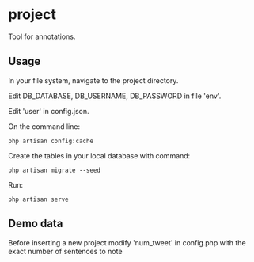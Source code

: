 # project
Tool for annotations.

## Usage
In your file system, navigate to the project directory.

Edit DB_DATABASE, DB_USERNAME, DB_PASSWORD in file 'env'. 

Edit 'user' in config.json.

On the command line:
```
php artisan config:cache
```
Create the tables in your local database with command:
```
php artisan migrate --seed
```
Run:
```
php artisan serve
```

## Demo data
Before inserting a new project modify 'num_tweet' in config.php with the exact number of sentences to note
